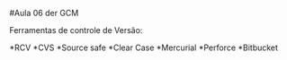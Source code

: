 #Aula 06 der GCM

Ferramentas de controle de Versão:

*RCV
*CVS
*Source safe
*Clear Case
*Mercurial
*Perforce
*Bitbucket
